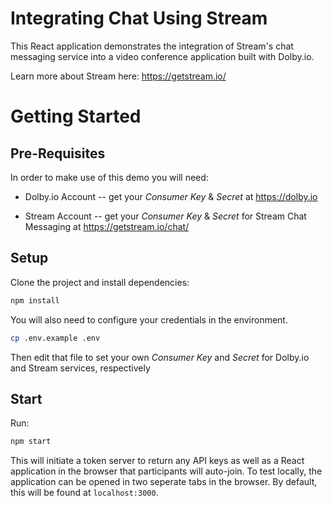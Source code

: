 # Integrating Chat Using Stream

This React application demonstrates the integration of Stream's chat messaging service into a video conference application built with Dolby.io.

Learn more about Stream here: https://getstream.io/

# Getting Started

## Pre-Requisites

In order to make use of this demo you will need:

- Dolby.io Account -- get your _Consumer Key_ & _Secret_ at https://dolby.io

- Stream Account -- get your _Consumer Key_ & _Secret_ for Stream Chat Messaging at https://getstream.io/chat/

## Setup

Clone the project and install dependencies:

```sh
npm install
```

You will also need to configure your credentials in the environment.

```sh
cp .env.example .env
```

Then edit that file to set your own _Consumer Key_ and _Secret_ for Dolby.io and Stream services, respectively

## Start

Run:

```sh
npm start
```

This will initiate a token server to return any API keys as well as a React application in the browser that participants will auto-join. To test locally, the application can be opened in two seperate tabs in the browser. By default, this will be found at `localhost:3000`.
